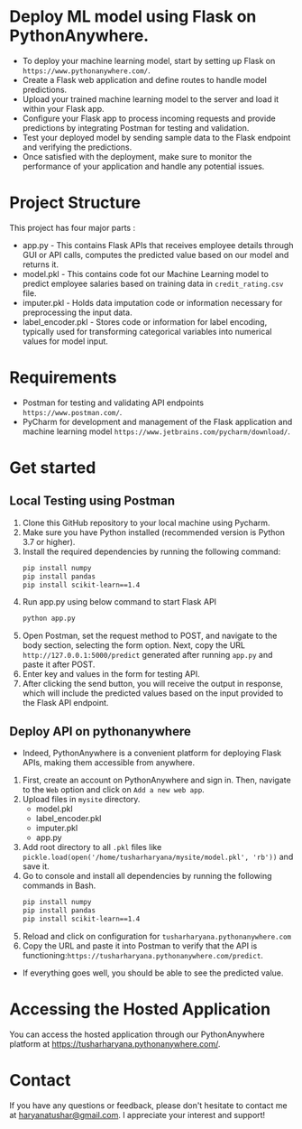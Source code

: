 # Deploy ML model using Flask on PythonAnywhere.
- To deploy your machine learning model, start by setting up Flask on `https://www.pythonanywhere.com/`.
- Create a Flask web application and define routes to handle model predictions.
- Upload your trained machine learning model to the server and load it within your Flask app.
- Configure your Flask app to process incoming requests and provide predictions by integrating Postman for testing and validation.
- Test your deployed model by sending sample data to the Flask endpoint and verifying the predictions.
- Once satisfied with the deployment, make sure to monitor the performance of your application and handle any potential issues.

# Project Structure
This project has four major parts :

- app.py - This contains Flask APIs that receives employee details through GUI or API calls, computes the predicted value based on our model and returns it.
- model.pkl - This contains code fot our Machine Learning model to predict employee salaries based on training data in `credit_rating.csv` file.
- imputer.pkl - Holds data imputation code or information necessary for preprocessing the input data.
- label_encoder.pkl - Stores code or information for label encoding, typically used for transforming categorical variables into numerical values for model input.

# Requirements
* Postman for testing and validating API endpoints `https://www.postman.com/`.
* PyCharm for development and management of the Flask application and machine learning model `https://www.jetbrains.com/pycharm/download/`.

# Get started

## Local Testing using Postman
1. Clone this GitHub repository to your local machine using Pycharm.
2. Make sure you have Python installed (recommended version is Python 3.7 or higher).
3. Install the required dependencies by running the following command:
   ```bash
   pip install numpy
   pip install pandas
   pip install scikit-learn==1.4
   ```
4. Run app.py using below command to start Flask API
   ```bash
   python app.py
   ```
5. Open Postman, set the request method to POST, and navigate to the body section, selecting the form option. Next, copy the URL `http://127.0.0.1:5000/predict` generated after running `app.py` and paste it after POST.
6. Enter key and values in the form for testing API.
7. After clicking the send button, you will receive the output in response, which will include the predicted values based on the input provided to the Flask API endpoint.

## Deploy API on pythonanywhere

- Indeed, PythonAnywhere is a convenient platform for deploying Flask APIs, making them accessible from anywhere.

1. First, create an account on PythonAnywhere and sign in. Then, navigate to the `Web` option and click on `Add a new web app`.
2. Upload files in `mysite` directory.
   * model.pkl
   * label_encoder.pkl
   * imputer.pkl
   * app.py
3. Add root directory to all `.pkl` files like ` pickle.load(open('/home/tusharharyana/mysite/model.pkl', 'rb'))` and save it.
4. Go to console and install all dependencies by running the following commands in Bash.
   ```bash
   pip install numpy
   pip install pandas
   pip install scikit-learn==1.4
   ```
5. Reload and click on configuration for `tusharharyana.pythonanywhere.com`
6. Copy the URL and paste it into Postman to verify that the API is functioning:`https://tusharharyana.pythonanywhere.com/predict`.
- If everything goes well, you should be able to see the predicted value.

# Accessing the Hosted Application
You can access the hosted application through our PythonAnywhere platform at https://tusharharyana.pythonanywhere.com/.

# Contact
If you have any questions or feedback, please don't hesitate to contact me at [haryanatushar@gmail.com](mailto:haryanatushar@gmail.com). I appreciate your interest and support!